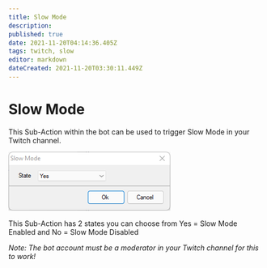 ```yaml
---
title: Slow Mode 
description: 
published: true
date: 2021-11-20T04:14:36.405Z
tags: twitch, slow
editor: markdown
dateCreated: 2021-11-20T03:30:11.449Z
---
```


# Slow Mode 

This Sub-Action within the bot can be used to trigger Slow Mode in your Twitch channel. 

![slow_mode_.png](/slow_mode_.png)

This Sub-Action has 2 states you can choose from Yes = Slow Mode Enabled and No = Slow Mode Disabled 

*Note: The bot account must be a moderator in your Twitch channel for this to work!*
